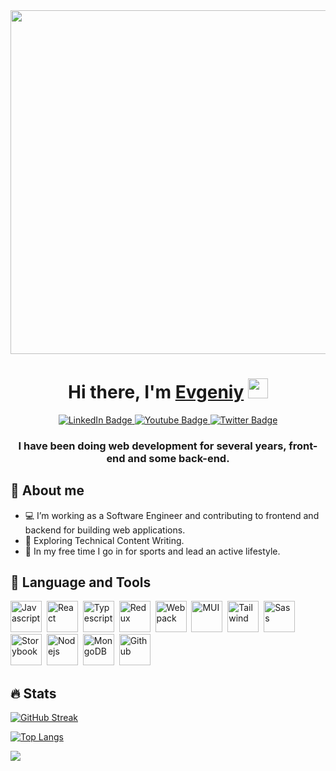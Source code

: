 <div id="header" align="center">
  <img src="https://media.giphy.com/media/ZVik7pBtu9dNS/giphy.gif" width="550"/>
</div>
<h1 align="center">Hi there, I'm <a href="https://webhuman.ru/" target="_blank">Evgeniy</a> 
<img src="https://github.com/blackcater/blackcater/raw/main/images/Hi.gif" width="32 "height="32"/></h1>
<div align="center" id="badges">
  <a href="https://www.linkedin.com/in/evgeniy-kolmak-372b43227/">
    <img src="https://img.shields.io/badge/LinkedIn-blue?style=for-the-badge&logo=linkedin&logoColor=white" alt="LinkedIn Badge"/>
  </a>
  <a href="https://www.instagram.com/evgeniykolmak/">
    <img src="https://img.shields.io/badge/Instagram-purple?style=for-the-badge&logo=instagram&logoColor=white" alt="Youtube Badge"/>
  </a>
  <a href="https://t.me/evgeniykolmak">
    <img src="https://img.shields.io/badge/Telegram-blue?style=for-the-badge&logo=telegram&logoColor=white" alt="Twitter Badge"/>
  </a>
</div>
<h3 align="center">I have been doing web development for several years, front-end and some back-end.</h3>


## 🧔 About me

+ 💻 I’m working as a Software Engineer and contributing to frontend and backend for building web applications.
+ 🌱 Exploring Technical Content Writing.
+ 🚴 In my free time I go in for sports and lead an active lifestyle.

##  🧰 Language and Tools

<img src="https://cdn.jsdelivr.net/gh/devicons/devicon/icons/javascript/javascript-original.svg" title="Javascript" alt="Javascript" width="50" height="50"/>&nbsp;
<img src="https://cdn.jsdelivr.net/gh/devicons/devicon/icons/react/react-original.svg" title="React" alt="React" width="50" height="50"/>&nbsp;
<img src="https://cdn.jsdelivr.net/gh/devicons/devicon/icons/typescript/typescript-original.svg" title="Typescript" alt="Typescript" width="50" height="50"/>&nbsp;
<img src="https://cdn.jsdelivr.net/gh/devicons/devicon/icons/redux/redux-original.svg" title="Redux" alt="Redux" width="50" height="50"/>&nbsp;
<img src="https://cdn.jsdelivr.net/gh/devicons/devicon/icons/webpack/webpack-original.svg" title="Webpack" alt="Webpack" width="50" height="50"/>&nbsp;
<img src="https://cdn.jsdelivr.net/gh/devicons/devicon/icons/materialui/materialui-original.svg" title="MUI" alt="MUI" width="50" height="50"/>&nbsp;
<img src="https://cdn.jsdelivr.net/gh/devicons/devicon@latest/icons/tailwindcss/tailwindcss-original.svg" title="Tailwind" alt="Tailwind" width="50" height="50"/>&nbsp;
<img src="https://cdn.jsdelivr.net/gh/devicons/devicon/icons/sass/sass-original.svg" title="Sass" alt="Sass" width="50" height="50"/>&nbsp;
<img src="https://cdn.jsdelivr.net/gh/devicons/devicon@latest/icons/storybook/storybook-original.svg" title="Storybook" alt="Storybook" width="50" height="50"/>&nbsp;
<img src="https://cdn.jsdelivr.net/gh/devicons/devicon/icons/nodejs/nodejs-original.svg" title="Nodejs" alt="Nodejs" width="50" height="50"/>&nbsp;
<img src="https://cdn.jsdelivr.net/gh/devicons/devicon@latest/icons/mongodb/mongodb-original.svg" title="MongoDB" alt="MongoDB" width="50" height="50"/>&nbsp;
<img src="https://cdn.jsdelivr.net/gh/devicons/devicon/icons/git/git-original.svg" title="Github" alt="Github" width="50" height="50"/>&nbsp;


## 🔥 Stats

[![GitHub Streak](http://github-readme-streak-stats.herokuapp.com?user=evgeniy-kolmak&theme=dark)](https://git.io/streak-stats)

[![Top Langs](https://github-readme-stats.vercel.app/api/top-langs/?username=evgeniy-kolmak&layout=compact&theme=vision-friendly-dark)](https://github.com/anuraghazra/github-readme-stats)

 ![](https://komarev.com/ghpvc/?username=evgeniy-kolmak&color=orange&label=PROFILE+VIEWS)

